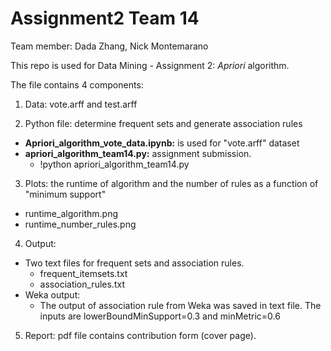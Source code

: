 # Assignment2 Team 14
Team member: Dada Zhang, Nick Montemarano

This repo is used for Data Mining - Assignment 2: *Apriori* algorithm.

The file contains 4 components:

1. Data: vote.arff and test.arff

2. Python file: determine frequent sets and generate association rules
- **Apriori_algorithm_vote_data.ipynb:** is used for "vote.arff" dataset
- **apriori_algorithm_team14.py:** assignment submission.
  + !python apriori_algorithm_team14.py

3. Plots: the runtime of algorithm and the number of rules as a function of "minimum support"
- runtime_algorithm.png
- runtime_number_rules.png

4. Output: 
- Two text files for frequent sets and association rules.
  + frequent_itemsets.txt
  + association_rules.txt
- Weka output:
  + The output of association rule from Weka was saved in text file. The inputs are lowerBoundMinSupport=0.3 and minMetric=0.6

5. Report: pdf file contains contribution form (cover page).
